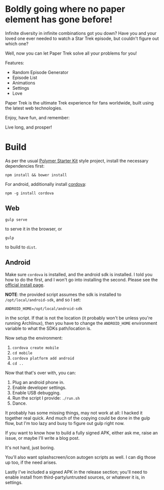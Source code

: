 # Boldly going where no paper element has gone before!

Infinite diversity in infinite combinations got you down?  Have you and your loved one ever needed to watch a Star Trek episode, but couldn't figure out which one?

Well, now you can let Paper Trek solve all your problems for you!

Features:

* Random Episode Generator
* Episode List
* Animations
* Settings
* Love

Paper Trek is the ultimate Trek experience for fans worldwide, built using the latest web technologies.

Enjoy, have fun, and remember:

Live long, and prosper!

# Build

As per the usual [Polymer Starter Kit](https://developers.google.com/web/tools/polymer-starter-kit/index?hl=en) style project, install the necessary dependencies first:

```
npm install && bower install
```

For android, additionally install [cordova](https://cordova.apache.org/):

```
npm -g install cordova
```

## Web

```
gulp serve
```

to serve it in the browser, or

```
gulp
```

to build to `dist`.

## Android

Make sure `cordova` is installed, and the android sdk is installed.  I told you how to do the first, and I won't go into installing the second.  Please see the [official install page](https://developer.android.com/sdk/index.html).

**NOTE**: the provided script assumes the sdk is installed to `/opt/local/android-sdk`, and so I set:

```
ANDROID_HOME=/opt/local/android-sdk
```

in the script.  If that is not the location (it probably won't be unless you're running Archlinux), then you have to change the `ANDROID_HOME` environment variable to what the SDKs path/location is.

Now setup the environment:

1. `cordova create mobile`
2. `cd mobile`
3. `cordova platform add android`
4. `cd ..`

Now that that's over with, you can:

1. Plug an android phone in.
2. Enable developer settings.
3. Enable USB debugging.
4. Run the script I provide: `./run.sh`
5. Dance.

It probably has some missing things, may not work at all: I hacked it together real quick.  And much of the copying could be done in the gulp flow, but I'm too lazy and busy to figure out gulp right now.

If you want to know how to build a fully signed APK, either ask me, raise an issue, or maybe I'll write a blog post.

It's not hard, just boring.

You'll also want splashscreen/icon autogen scripts as well.  I can dig those up too, if the need arises.

Lastly I've included a signed APK in the release section; you'll need to enable install from third-party/untrusted sources, or whatever it is, in settings.
